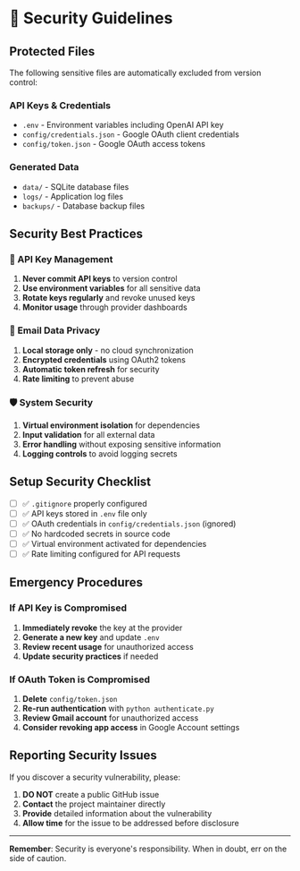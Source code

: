 # 🔐 Security Guidelines

## Protected Files

The following sensitive files are automatically excluded from version control:

### API Keys & Credentials
- `.env` - Environment variables including OpenAI API key
- `config/credentials.json` - Google OAuth client credentials
- `config/token.json` - Google OAuth access tokens

### Generated Data
- `data/` - SQLite database files
- `logs/` - Application log files
- `backups/` - Database backup files

## Security Best Practices

### 🔑 API Key Management
1. **Never commit API keys** to version control
2. **Use environment variables** for all sensitive data
3. **Rotate keys regularly** and revoke unused keys
4. **Monitor usage** through provider dashboards

### 📧 Email Data Privacy
1. **Local storage only** - no cloud synchronization
2. **Encrypted credentials** using OAuth2 tokens
3. **Automatic token refresh** for security
4. **Rate limiting** to prevent abuse

### 🛡️ System Security
1. **Virtual environment isolation** for dependencies
2. **Input validation** for all external data
3. **Error handling** without exposing sensitive information
4. **Logging controls** to avoid logging secrets

## Setup Security Checklist

- [ ] ✅ `.gitignore` properly configured
- [ ] ✅ API keys stored in `.env` file only
- [ ] ✅ OAuth credentials in `config/credentials.json` (ignored)
- [ ] ✅ No hardcoded secrets in source code
- [ ] ✅ Virtual environment activated for dependencies
- [ ] ✅ Rate limiting configured for API requests

## Emergency Procedures

### If API Key is Compromised
1. **Immediately revoke** the key at the provider
2. **Generate a new key** and update `.env`
3. **Review recent usage** for unauthorized access
4. **Update security practices** if needed

### If OAuth Token is Compromised
1. **Delete** `config/token.json`
2. **Re-run authentication** with `python authenticate.py`
3. **Review Gmail account** for unauthorized access
4. **Consider revoking app access** in Google Account settings

## Reporting Security Issues

If you discover a security vulnerability, please:
1. **DO NOT** create a public GitHub issue
2. **Contact** the project maintainer directly
3. **Provide** detailed information about the vulnerability
4. **Allow time** for the issue to be addressed before disclosure

---

**Remember**: Security is everyone's responsibility. When in doubt, err on the side of caution.
